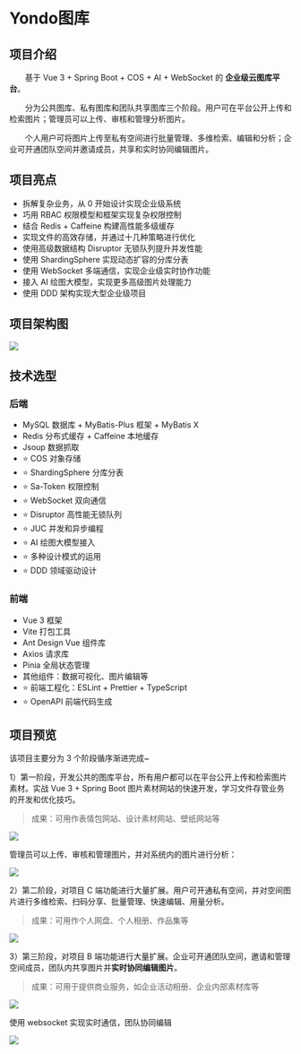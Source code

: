 # Yondo图库

## 项目介绍

&emsp;&emsp;基于 Vue 3 + Spring Boot + COS + AI + WebSocket 的 **企业级云图库平台**。


&emsp;&emsp;分为公共图库、私有图库和团队共享图库三个阶段。用户可在平台公开上传和检索图片；管理员可以上传、审核和管理分析图片。

&emsp;&emsp;个人用户可将图片上传至私有空间进行批量管理、多维检索、编辑和分析；企业可开通团队空间并邀请成员，共享和实时协同编辑图片。


## 项目亮点
- 拆解复杂业务，从 0 开始设计实现企业级系统
- 巧用 RBAC 权限模型和框架实现复杂权限控制
- 结合 Redis + Caffeine 构建高性能多级缓存
- 实现文件的高效存储，并通过十几种策略进行优化
- 使用高级数据结构 Disruptor 无锁队列提升并发性能
- 使用 ShardingSphere 实现动态扩容的分库分表
- 使用 WebSocket 多端通信，实现企业级实时协作功能
- 接入 AI 绘图大模型，实现更多高级图片处理能力
- 使用 DDD 架构实现大型企业级项目

## 项目架构图

![](https://pic.yupi.icu/1/1732691889100-e562c709-cffa-477d-9329-1dc5ac1d35c8-20241204144304741-20241204145344935-20241204145354234.png)


## 技术选型

### 后端

- MySQL 数据库 + MyBatis-Plus 框架 + MyBatis X 
- Redis 分布式缓存 + Caffeine 本地缓存
- Jsoup 数据抓取
- ⭐️ COS 对象存储
- ⭐️ ShardingSphere 分库分表
- ⭐️ Sa-Token 权限控制
- ⭐️ WebSocket 双向通信
- ⭐️ Disruptor 高性能无锁队列
- ⭐️ JUC 并发和异步编程
- ⭐️ AI 绘图大模型接入
- ⭐️ 多种设计模式的运用
- ⭐️ DDD 领域驱动设计

### 前端

- Vue 3 框架
- Vite 打包工具
- Ant Design Vue 组件库
- Axios 请求库
- Pinia 全局状态管理
- 其他组件：数据可视化、图片编辑等
- ⭐️ 前端工程化：ESLint + Prettier + TypeScript
- ⭐️ OpenAPI 前端代码生成


## 项目预览

该项目主要分为 3 个阶段循序渐进完成~

1）第一阶段，开发公共的图库平台，所有用户都可以在平台公开上传和检索图片素材。实战 Vue 3 + Spring Boot 图片素材网站的快速开发，学习文件存管业务的开发和优化技巧。

> 成果：可用作表情包网站、设计素材网站、壁纸网站等

![](https://cloud-1311088844.cos.ap-beijing.myqcloud.com/public_share/project/%E5%85%AC%E5%85%B1%E5%9B%BE%E5%BA%93.jpg)

管理员可以上传、审核和管理图片，并对系统内的图片进行分析：

![](https://cloud-1311088844.cos.ap-beijing.myqcloud.com/public_share/project/%E5%9B%BE%E7%89%87%E7%AE%A1%E7%90%86.jpg)

2）第二阶段，对项目 C 端功能进行大量扩展。用户可开通私有空间，并对空间图片进行多维检索、扫码分享、批量管理、快速编辑、用量分析。

> 成果：可用作个人网盘、个人相册、作品集等

![](https://cloud-1311088844.cos.ap-beijing.myqcloud.com/public_share/project/%E7%A7%81%E6%9C%89%E7%A9%BA%E9%97%B4.jpg)


3）第三阶段，对项目 B 端功能进行大量扩展。企业可开通团队空间，邀请和管理空间成员，团队内共享图片并**实时协同编辑图片**。

> 成果：可用于提供商业服务，如企业活动相册、企业内部素材库等

![](https://cloud-1311088844.cos.ap-beijing.myqcloud.com/public_share/project/%E6%9D%83%E9%99%90%E6%8E%A7%E5%88%B6.jpg)

使用 websocket 实现实时通信，团队协同编辑

![](https://cloud-1311088844.cos.ap-beijing.myqcloud.com/public_share/project/%E5%8D%8F%E5%90%8C%E7%BC%96%E8%BE%91.jpg)
